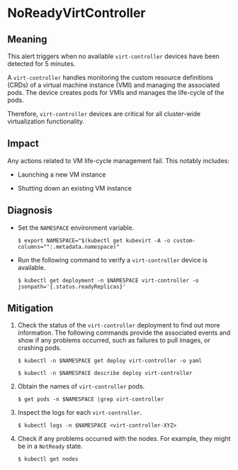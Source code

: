 # NoReadyVirtController

## Meaning

This alert triggers when no available `virt-controller` devices have been detected for 5 minutes.

A `virt-controller` handles monitoring the custom resource definitions (CRDs) of a virtual machine instance (VMI) and managing the associated pods. The device creates pods for VMIs and manages the life-cycle of the pods.

Therefore, `virt-controller` devices are critical for all cluster-wide virtualization functionality.

## Impact
Any actions related to VM life-cycle management fail. This notably includes:

- Launching a new VM instance

- Shutting down an existing VM instance


## Diagnosis

- Set the `NAMESPACE` environment variable.
    ```
    $ export NAMESPACE="$(kubectl get kubevirt -A -o custom-columns="":.metadata.namespace)"
    ```

- Run the following command to verify a `virt-controller` device is available.
    ```
    $ kubectl get deployment -n $NAMESPACE virt-controller -o jsonpath='{.status.readyReplicas}'
    ```

## Mitigation
1. Check the status of the `virt-controller` deployment to find out more information. The following commands provide the associated events and show if any problems occurred, such as failures to pull images, or crashing pods.
    ```
    $ kubectl -n $NAMESPACE get deploy virt-controller -o yaml
    ```
    ```
    $ kubectl -n $NAMESPACE describe deploy virt-controller
    ```

2. Obtain the names of `virt-controller` pods.
    ```
    $ get pods -n $NAMESPACE |grep virt-controller
    ```

3. Inspect the logs for each `virt-controller`.
    ```
    $ kubectl logs -n $NAMESPACE <virt-controller-XYZ>
    ```

4. Check if any problems occurred with the nodes. For example, they might be in a `NotReady` state.
    ```
    $ kubectl get nodes
    ```